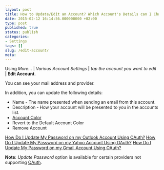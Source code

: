 ```yaml
---
layout: post
title: How to Update/Edit an Account? Which Account's Details can I Change?
date: 2015-02-12 16:14:56.000000000 +02:00
type: post
published: true
status: publish
categories:
- Settings
tags: []
slug: /edit-account/
meta:
---
```


Using *More...* \| *Various Account Settings* \| *tap the account you want to edit* \| **Edit Account**.

You can see your mail address and provider.

In addition, you can update the following details:

* Name - The name presented when sending an email from this account.
* Description - How your account will be presented to you in the accounts list.
* [Account Color](/accounts-colors-type-mail/)
* Revert to the Default Account Color
* Remove Account

[How Do I Update My Password on my Outlook Account Using OAuth?](/oauth-outlook/)
[How Do I Update My Password on my Yahoo Account Using OAuth?](/oauth-yahoo/)
[How Do I Update My Password on my Gmail Account Using OAuth?](/oauth-gmail/)

**Note:** *Update Password* option is available for certain providers not supporting [OAuth](/what-is-oauth/).